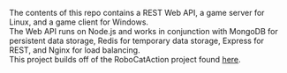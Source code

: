 The contents of this repo contains a REST Web API, a game server for Linux, and a game client for Windows.<br>
The Web API runs on Node.js and works in conjunction with MongoDB for persistent data storage, Redis for temporary data storage, Express for REST, and Nginx for load balancing.<br>
This project builds off of the RoboCatAction project found <a href="https://github.com/MultiplayerBook/MultiplayerBook/tree/master/Chapter%208/RoboCatAction">here</a>.
